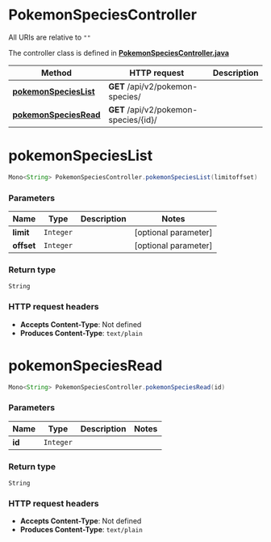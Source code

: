 # PokemonSpeciesController

All URIs are relative to `""`

The controller class is defined in **[PokemonSpeciesController.java](../../src/main/java/org/openapitools/controller/PokemonSpeciesController.java)**

Method | HTTP request | Description
------------- | ------------- | -------------
[**pokemonSpeciesList**](#pokemonSpeciesList) | **GET** /api/v2/pokemon-species/ | 
[**pokemonSpeciesRead**](#pokemonSpeciesRead) | **GET** /api/v2/pokemon-species/{id}/ | 

<a id="pokemonSpeciesList"></a>
# **pokemonSpeciesList**
```java
Mono<String> PokemonSpeciesController.pokemonSpeciesList(limitoffset)
```



### Parameters
Name | Type | Description  | Notes
------------- | ------------- | ------------- | -------------
**limit** | `Integer` |  | [optional parameter]
**offset** | `Integer` |  | [optional parameter]

### Return type
`String`


### HTTP request headers
 - **Accepts Content-Type**: Not defined
 - **Produces Content-Type**: `text/plain`

<a id="pokemonSpeciesRead"></a>
# **pokemonSpeciesRead**
```java
Mono<String> PokemonSpeciesController.pokemonSpeciesRead(id)
```



### Parameters
Name | Type | Description  | Notes
------------- | ------------- | ------------- | -------------
**id** | `Integer` |  |

### Return type
`String`


### HTTP request headers
 - **Accepts Content-Type**: Not defined
 - **Produces Content-Type**: `text/plain`

